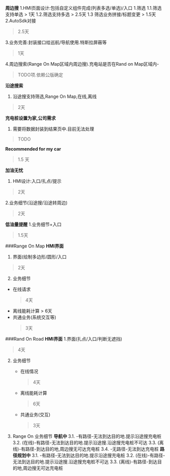 **周边搜**
1.HMI页面设计:包括自定义组件完成(列表多选/单选)/入口
1.筛选
  1.1.筛选支持单选
    > 1天
  1.2.筛选支持多选
    > 2.5天
  1.3 筛选业务拼接/标题变更
    > 1.5天
2.AutoSdk对接
> 2.5天

3.业务完善:封装接口给巡航/导航使用.特斯拉屏蔽等
> 1天

4.周边搜索(Range On Map区域内周边搜).充电站是否在Rand on Map区域内-
> TODO项.依赖公版确定

**沿途搜索**
1. 沿途搜支持筛选,Range On Map,在线,离线
> 2天

**充电桩设置为家,公司需求**
1. 需要将数据封装到结果页中.目前无法处理
> TODO

**Recommended for my car**
> 1.5 天

**加油无忧**
1. HMI设计:入口/扎点/提示
> 2天

2.业务细节(沿途搜/沿途转周边)
> 2天

**低油量提醒**
1.业务细节+入口
> 1.5天

###Range On Map
**HMI界面**
1. 界面(绘制多边形/圆形/入口
> 2天
2. 业务细节
  + 在线请求
    > 4天
  +  离线能耗计算
    > 6天
  + 共通业务(系统交互等)
    > 3天
   
###Rand On Road
**HMI界面**
1.界面(扎点/入口/判断无遮挡)
> 4天
2. 业务细节
   + 在线情况
     > 4天
   + 离线能耗计算
     > 6天
   + 共通业务(交互)
     > 3天
     
3. Range On 业务细节
**导航中**
3.1. -有路径-无法到达目的地.提示沿途搜充电桩
3.2. (在线)-有路径-无法到达目的地.提示沿途搜.沿途搜充电桩不可达
3.3. (离线)-有路径-到达目的地,周边搜无可达充电桩
3.4. -无路径-无法到达充电桩
**路径规划中**
3.1. -有路径-无法到达目的地.提示沿途搜充电桩
3.2. (在线)-有路径-无法到达目的地.提示沿途搜.沿途搜充电桩不可达
3.3. (离线)-有路径-到达目的地,周边搜无可达充电桩
